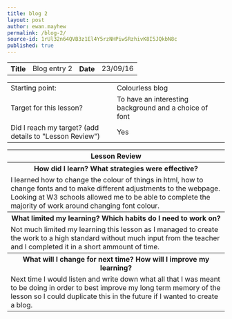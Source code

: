 ```yaml
---
title: blog 2
layout: post
author: ewan.mayhew
permalink: /blog-2/
source-id: 1rUl32n64QVB3z1El4Y5rzNHPiwSRzhivK8I5JQkbN8c
published: true
---
```

<table style="width:100%">
  <tr>
    <th>Title</th>
    <td>Blog entry 2</td>
    <th>Date</th>
    <td>23/09/16</td>
  </tr>
</table>


<table>
  <tr>
    <td>Starting point:</td>
    <td>Colourless blog </td>
  </tr>
  <tr>
    <td>Target for this lesson?</td>
    <td>To have an interesting background and a choice of font</td>
  </tr>
  <tr>
    <td>Did I reach my target? 
(add details to "Lesson Review")</td>
    <td>Yes</td>
  </tr>
</table>


<table>
  <tr>
    <th>Lesson Review</th>
  </tr>
  <tr>
    <th>How did I learn? What strategies were effective? </th>
  </tr>
  <tr>
    <td>I learned how to change the colour of things in html, how to change fonts and to make different adjustments to the webpage. Looking at W3 schools allowed me to be able to complete the majority of work around changing font colour.</td>
  </tr>
  <tr>
    <th>What limited my learning? Which habits do I need to work on? </th>
  </tr>
  <tr>
    <td>Not much limited my learning this lesson as I managed to create the work to a high standard without much input from the teacher and I completed it in a short ammount of time.</td>
  </tr>
  <tr>
    <th>What will I change for next time? How will I improve my learning?</th>
  </tr>
  <tr>
    <td>Next time I would listen and write down what all that I was meant to be doing in order to best improve my long term memory of the lesson so I could duplicate this in the future if I wanted to create a blog.</td>
  </tr>
</table>

<table style="width:100%">
